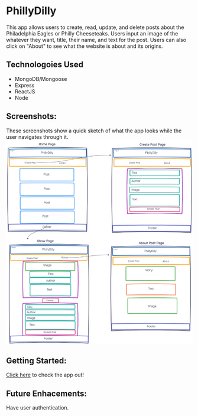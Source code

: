 # PhillyDilly

This app allows users to create, read, update, and delete posts about the Philadelphia Eagles or Philly Cheeseteaks. Users input an image of the whatever they want, title, their name, and text for the post. Users can also click on "About" to see what the website is about and its origins.

## Technologoies Used
- MongoDB/Mongoose
- Express
- ReactJS
- Node

## Screenshots:
These screenshots show a quick sketch of what the app looks while the user navigates through it.
![PhillyDilly wireframe](images/WireFrame.png)

## Getting Started:
[Click here]() to check the app out!

## Future Enhacements:
Have user authentication.
